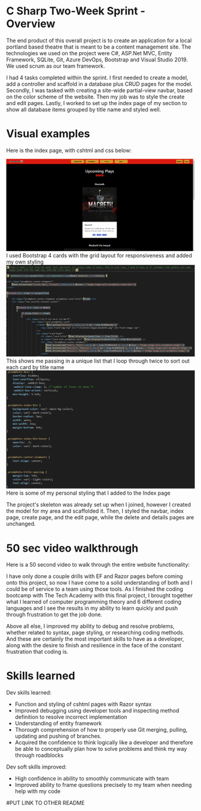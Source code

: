# C Sharp Two-Week Sprint - Overview

The end product of this overall project is to create an application for a local portland based theatre that is meant to be a content management site. The technologies we used on the project were C#, ASP.Net MVC, Entity Framework, SQLite, Git, Azure DevOps, Bootstrap and Visual Studio 2019. We used scrum as our team framework. 

I had 4 tasks completed within the sprint. I first needed to create a model, add a controller and scaffold in a database plus CRUD pages for the model. Secondly, I was tasked with creating a site-wide partial-view navbar, based on the color scheme of the website. Then my job was to style the create and edit pages. Lastly, I worked to set up the index page of my section to show all database items grouped by title name and styled well.


# Visual examples

Here is the index page, with cshtml and css below:

<img src="./images/IndexPage.png" width=750>
I used Bootstrap 4 cards with the grid layout for responsiveness and added my own styling

<img src="./images/IndexPage_cshtml.png" width=750>
This shows me passing in a unique list that I loop through twice to sort out each card by title name

<img src="./images/IndexPage_css.png" width=750>
Here is some of my personal styling that I added to the Index page



The project's skeleton was already set up when I joined, however I created the model for my area and scaffolded it. Then, I styled the navbar, index page, create page, and the edit page, while the delete and details pages are unchanged. 


# 50 sec video walkthrough

Here is a 50 second video to walk through the entire website functionality:




I have only done a couple drills with EF and Razor pages before coming onto this project, so now I have come to a solid understanding of both and I could be of service to a team using those tools. As I finished the coding bootcamp with The Tech Academy with this final project, I brought together what I learned of computer programming theory and 6 different coding languages and I see the results in my ability to learn quickly and push through frustration to get the job done.

Above all else, I improved my ability to debug and resolve problems, whether related to syntax, page styling, or researching coding methods. And these are certainly the most important skills to have as a developer, along with the desire to finish and resilience in the face of the constant frustration that coding is. 


# Skills learned


Dev skills learned:

- Function and styling of cshtml pages with Razor syntax
- Improved debugging using developer tools and inspecting method definition to resolve incorrect implementation
- Understanding of entity framework
- Thorough comprehension of how to properly use Git merging, pulling, updating and pushing of branches.
- Acquired the confidence to think logically like a developer and therefore be able to conceptually plan how to solve problems and think my way through roadblocks



Dev soft skills improved:

- High confidence in ability to smoothly communicate with team
- Improved ability to frame questions precisely to my team when needing help with my code




#PUT LINK TO OTHER README
